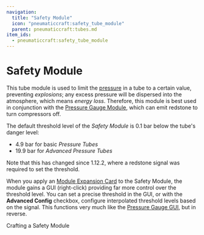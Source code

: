 ```yaml
---
navigation:
  title: "Safety Module"
  icon: "pneumaticcraft:safety_tube_module"
  parent: pneumaticcraft:tubes.md
item_ids:
  - pneumaticcraft:safety_tube_module
---
```


# Safety Module

This tube module is used to limit the [pressure](../base_concepts/pressure.md) in a tube to a certain value, preventing *explosions*; any excess pressure will be dispersed into the atmosphere, which means *energy loss*. Therefore, this module is best used in conjunction with the [Pressure Gauge Module](./pressure_gauge_module.md), which can emit redstone to turn compressors off.

The default threshold level of the *Safety Module* is 0.1 bar below the tube's danger level:
- 4.9 bar for basic *Pressure Tubes*
- 19.9 bar for *Advanced Pressure Tubes*

Note that this has changed since 1.12.2, where a redstone signal was required to set the threshold.

<ItemImage id="pneumaticcraft:module_expansion_card" />

When you apply an [Module Expansion Card](./module_expansion_card.md) to the Safety Module, the module gains a GUI (right-click) providing far more control over the threshold level. You can set a precise threshold in the GUI, or with the **Advanced Config** checkbox, configure interpolated threshold levels based on the signal. This functions very much like the [Pressure Gauge GUI](./pressure_gauge_module.md#img), but in reverse.

Crafting a Safety Module

<Recipe id="pneumaticcraft:safety_tube_module" />

